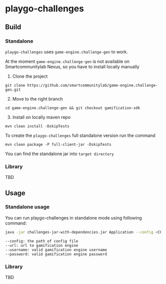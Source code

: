 # playgo-challenges

## Build

### Standalone

`playgo-challenges` uses `game-engine.challenge-gen` to work.

At the moment `game-engine.challenge-gen` is not available on Smartcommunitylab Nexus, so you have to install locally manually

1. Clone the project

`git clone https://github.com/smartcommunitylab/game-engine.challenge-gen.git`

2. Move to the right branch

`cd game-engine.challenge-gen && git checkout gamification-sdk`

3. Install on locally maven repo

`mvn clean install -DskipTests`

To create the `playgo-challenges` full standalone version run the command

`mvn clean package -P full-client-jar -DskipTests`

You can find the standalone jar into `target directory`

### Library

TBD

## Usage

### Standalone usage

You can run playgo-challenges in standalone mode using following command:

```bash
java -jar challenges-jar-with-dependencies.jar Application --config <CONFIG_PATH> --url <GAMIFICATION_ENGINE_URL> --username <USERNAME> --password <PASSWORD>
```

```
--config: the path of config file
--url: url to gamification engine
--username: valid gamification engine username
--password: valid gamification engine password
```

### Library

TBD



